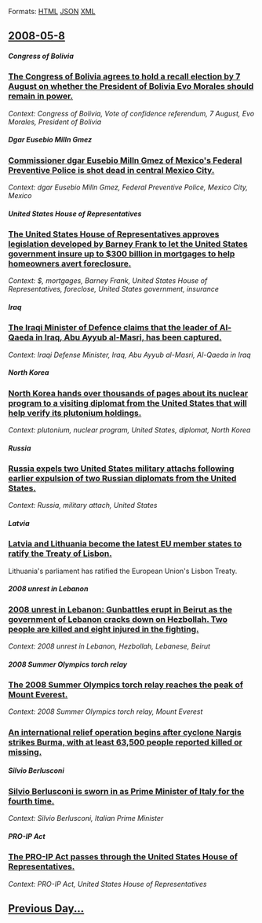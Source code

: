 
Formats: [HTML](2008/05/8/index.html)  [JSON](2008/05/8/index.json)  [XML](2008/05/8/index.xml)  

## [2008-05-8](/news/2008/05/8/index.md)

##### Congress of Bolivia
### [ The Congress of Bolivia agrees to hold a recall election by 7 August on whether the President of Bolivia Evo Morales should remain in power. ](/news/2008/05/8/the-congress-of-bolivia-agrees-to-hold-a-recall-election-by-7-august-on-whether-the-president-of-bolivia-evo-morales-should-remain-in-power.md)
_Context: Congress of Bolivia, Vote of confidence referendum, 7 August, Evo Morales, President of Bolivia_

##### Dgar Eusebio Milln Gmez
### [ Commissioner dgar Eusebio Milln Gmez of Mexico's Federal Preventive Police is shot dead in central Mexico City. ](/news/2008/05/8/commissioner-edgar-eusebio-millan-gomez-of-mexico-s-federal-preventive-police-is-shot-dead-in-central-mexico-city.md)
_Context: dgar Eusebio Milln Gmez, Federal Preventive Police, Mexico City, Mexico_

##### United States House of Representatives
### [ The United States House of Representatives approves legislation developed by Barney Frank to let the United States government insure up to $300 billion in mortgages to help homeowners avert foreclosure. ](/news/2008/05/8/the-united-states-house-of-representatives-approves-legislation-developed-by-barney-frank-to-let-the-united-states-government-insure-up-to.md)
_Context: $, mortgages, Barney Frank, United States House of Representatives, foreclose, United States government, insurance_

##### Iraq
### [ The Iraqi Minister of Defence claims that the leader of Al-Qaeda in Iraq, Abu Ayyub al-Masri, has been captured. ](/news/2008/05/8/the-iraqi-minister-of-defence-claims-that-the-leader-of-al-qaeda-in-iraq-abu-ayyub-al-masri-has-been-captured.md)
_Context: Iraqi Defense Minister, Iraq, Abu Ayyub al-Masri, Al-Qaeda in Iraq_

##### North Korea
### [ North Korea hands over thousands of pages about its nuclear program to a visiting diplomat from the United States that will help verify its plutonium holdings. ](/news/2008/05/8/north-korea-hands-over-thousands-of-pages-about-its-nuclear-program-to-a-visiting-diplomat-from-the-united-states-that-will-help-verify-its.md)
_Context: plutonium, nuclear program, United States, diplomat, North Korea_

##### Russia
### [ Russia expels two United States military attachs following earlier expulsion of two Russian diplomats from the United States. ](/news/2008/05/8/russia-expels-two-united-states-military-attaches-following-earlier-expulsion-of-two-russian-diplomats-from-the-united-states.md)
_Context: Russia, military attach, United States_

##### Latvia
### [ Latvia and Lithuania become the latest EU member states to ratify the Treaty of Lisbon. ](/news/2008/05/8/latvia-and-lithuania-become-the-latest-eu-member-states-to-ratify-the-treaty-of-lisbon.md)
Lithuania&#39;s parliament has ratified the European Union&#39;s Lisbon Treaty.

##### 2008 unrest in Lebanon
### [ 2008 unrest in Lebanon: Gunbattles erupt in Beirut as the government of Lebanon cracks down on Hezbollah. Two people are killed and eight injured in the fighting. ](/news/2008/05/8/2008-unrest-in-lebanon-gunbattles-erupt-in-beirut-as-the-government-of-lebanon-cracks-down-on-hezbollah-two-people-are-killed-and-eight-i.md)
_Context: 2008 unrest in Lebanon, Hezbollah, Lebanese, Beirut_

##### 2008 Summer Olympics torch relay
### [ The 2008 Summer Olympics torch relay reaches the peak of Mount Everest. ](/news/2008/05/8/the-2008-summer-olympics-torch-relay-reaches-the-peak-of-mount-everest.md)
_Context: 2008 Summer Olympics torch relay, Mount Everest_

##### 
### [ An international relief operation begins after cyclone Nargis strikes Burma, with at least 63,500 people reported killed or missing. ](/news/2008/05/8/an-international-relief-operation-begins-after-cyclone-nargis-strikes-burma-with-at-least-63-500-people-reported-killed-or-missing.md)
##### Silvio Berlusconi
### [ Silvio Berlusconi is sworn in as Prime Minister of Italy for the fourth time. ](/news/2008/05/8/silvio-berlusconi-is-sworn-in-as-prime-minister-of-italy-for-the-fourth-time.md)
_Context: Silvio Berlusconi, Italian Prime Minister_

##### PRO-IP Act
### [ The PRO-IP Act passes through the United States House of Representatives. ](/news/2008/05/8/the-pro-ip-act-passes-through-the-united-states-house-of-representatives.md)
_Context: PRO-IP Act, United States House of Representatives_

## [Previous Day...](/news/2008/05/7/index.md)


